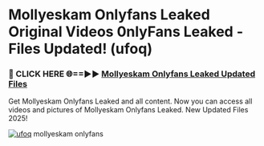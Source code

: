 # Mollyeskam Onlyfans Leaked Original Videos 0nlyFans Leaked - Files Updated! (ufoq)

<h3>🔴 CLICK HERE 🌐==►► <a href="https://tinyurl.com/ms9xzufz" rel="nofollow">Mollyeskam Onlyfans Leaked Updated Files</a></h3>

Get Mollyeskam Onlyfans Leaked and all content. Now you can access all videos and pictures of Mollyeskam Onlyfans Leaked. New Updated Files 2025!

[![ufoq](https://i.imgur.com/PQ7UWWw.gif)](https://tinyurl.com/ms9xzufz)
mollyeskam onlyfans